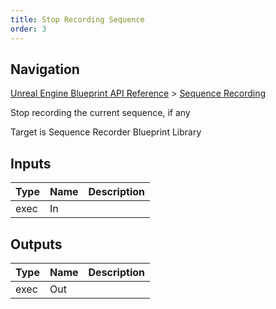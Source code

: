 ```yaml
---
title: Stop Recording Sequence
order: 3
---
```

## Navigation

[Unreal Engine Blueprint API Reference](https://dev.epicgames.com/documentation/en-us/unreal-engine/BlueprintAPI) > [Sequence Recording](https://dev.epicgames.com/documentation/en-us/unreal-engine/BlueprintAPI/SequenceRecording)

Stop recording the current sequence, if any

Target is Sequence Recorder Blueprint Library

## Inputs

| Type | Name | Description |
| --- | --- | --- |
| exec | In |  |

## Outputs

| Type | Name | Description |
| --- | --- | --- |
| exec | Out |  |
